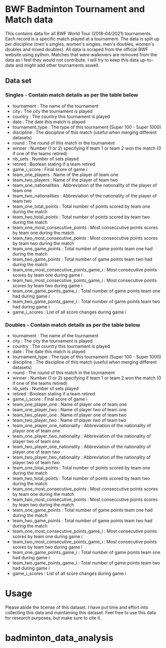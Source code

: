 # BWF Badminton Tournament and Match data
This contains data for all BWF World Tour (2018-04/2021) tournaments. Each record is a specific match played at a tournament. The data is split up per discipline (men's singles, women's singles, men's doubles, women's doubles and mixed doubles). All data is scraped from the official BWF website using python. Matches that were walkovers are removed from the data as I feel they would not contribute. I will try to keep this data up-to-date and might add other tournaments aswell.

## Data set
### Singles - Contain match details as per the table below
- tournament : The name of the tournament
- city : The city the tournament is played
- country : The country this tournament is played
- date : The date this match is played
- tournament_type : The type of this tournament (Super 100 - Super 1000)
- discipline : The discipline of this match (useful when merging different datasets)
- round : The round of this match in the tournament
- winner : Number (1 or 2) specifying if team 1 or team 2 won the match (0 if one of the teams retired)
- nb_sets : Number of sets played
- retired : Boolean stating if a team retired 
- game_i_score : Final score of game i
- team_one_players : Name of the player of team one
- team_two_players : Name of the player of team two
- team_one_nationalities : Abbreviation of the nationality of the player of team one
- team_two_nationalities : Abbreviation of the nationality of the player of team two
- team_one_total_points : Total number of points scored by team one during the match
- team_two_total_points : Total number of points scored by team two during the match
- team_one_most_consecutive_points : Most conseccutive points scores by team one during the match
- team_two_most_consecutive_points : Most conseccutive points scores by team two during the match
- team_one_game_points : Total number of game points team one had during the match
- team_two_game_points : Total number of game points team two had during the match
- team_one_most_consecutive_points_game_i : Most consecutive points scores by team one during game i
- team_two_most_consecutive_points_game_i : Most consecutive points scores by team two during game i
- team_one_game_points_game_i : Total number of game points team one had during game i
- team_two_game_points_game_i : Total number of game points team two had during game i
- game_i_scores : List of all score changes during game i

### Doubles - Contain match details as per the table below
- tournament : The name of the tournament
- city : The city the tournament is played
- country : The country this tournament is played
- date : The date this match is played
- tournament_type : The type of this tournament (Super 100 - Super 1000)
- discipline : The discipline of this match (useful when merging different datasets)
- round : The round of this match in the tournament
- winner : Number (1 or 2) specifying if team 1 or team 2 won the match (0 if one of the teams retired)
- nb_sets : Number of sets played
- retired : Boolean stating if a team retired 
- game_i_score : Final score of game i
- team_one_player_one : Name of player one of team one
- team_one_player_two : Name of player two of team one
- team_two_player_one : Name of player one of team two
- team_two_player_two : Name of player two of team two
- team_one_player_one_nationality : Abbreviation of the nationality of player one of team one
- team_one_player_two_nationality : Abbreviation of the nationality of player two of team one
- team_two_player_one_nationality : Abbreviation of the nationality of player one of team two
- team_two_player_two_nationality : Abbreviation of the nationality of player two of team two
- team_one_total_points : Total number of points scored by team one during the match
- team_two_total_points : Total number of points scored by team two during the match
- team_one_most_consecutive_points : Most conseccutive points scores by team one during the match
- team_two_most_consecutive_points : Most conseccutive points scores by team two during the match
- team_one_game_points : Total number of game points team one had during the match
- team_two_game_points : Total number of game points team two had during the match
- team_one_most_consecutive_points_game_i : Most consecutive points scores by team one during game i
- team_two_most_consecutive_points_game_i : Most consecutive points scores by team two during game i
- team_one_game_points_game_i : Total number of game points team one had during game i
- team_two_game_points_game_i : Total number of game points team two had during game i
- game_i_scores : List of all score changes during game i

# Usage
Please abide the license of this dataset. I have put time and effort into collecting this data and maintaining this dataset. Feel free to use this data for research purposes, but make sure to cite it. 
# badminton_data_analysis
